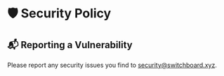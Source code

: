 # 🛡️ Security Policy

## 📬 Reporting a Vulnerability

Please report any security issues you find to [security@switchboard.xyz](mailto:security@switchboard.xyz).
